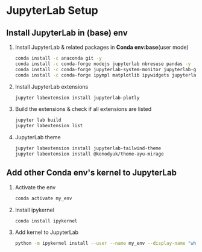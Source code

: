 # JupyterLab Setup

## Install JupyterLab in (base) env

1. Install JupyterLab & related packages in **Conda env:base**(user mode)

   ```bash
   conda install -c anaconda git -y
   conda install -c conda-forge nodejs jupyterlab nbresuse pandas -y
   conda install -c conda-forge jupyterlab-system-monitor jupyterlab-git plotly -y
   conda install -c conda-forge ipympl matplotlib ipywidgets jupyterlab_widgets -y
   ```

2. Install JupyterLab extensions

   ```bash
   jupyter labextension install jupyterlab-plotly
   ```

3. Build the extensions & check if all extensions are listed

   ```bash
   jupyter lab build
   jupyter labextension list
   ```

4. JupyterLab theme

   ```bash
   jupyter labextension install jupyterlab-tailwind-theme
   jupyter labextension install @konodyuk/theme-ayu-mirage
   ```

## Add other Conda env's kernel to JupyterLab

1. Activate the env

   ```bash
   conda activate my_env
   ```

2. Install ipykernel

   ```bash
   conda install ipykernel
   ```

3. Add kernel to JupyterLab

   ```bash
   python -m ipykernel install --user --name my_env --display-name "whatever"
   ```
